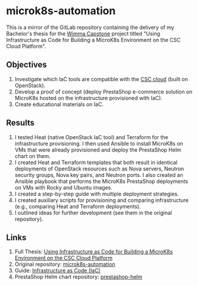 # microk8s-automation

This is a mirror of the GitLab repository containing the delivery of my Bachelor's thesis for the [Wimma Capstone](https://wimma-capstone.jamk.fi/) project titled "Using Infrastructure as Code for Building a MicroK8s Environment on the CSC Cloud Platform". 

## Objectives

1. Investigate which IaC tools are compatible with the [CSC cloud](https://csc.fi/en/) (built on OpenStack).
2. Develop a proof of concept (deploy PrestaShop e-commerce solution on MicroK8s hosted on the infrastructure provisioned with IaC).
3. Create educational materials on IaC.

## Results

1. I tested Heat (native OpenStack IaC tool) and Terraform for the infrastructure provisioning. I then used Ansible to install MicroK8s on VMs that were already provisioned and deploy the PrestaShop Helm chart on them.
2. I created Heat and Terraform templates that both result in identical deployments of OpenStack resources such as Nova servers, Neutron security groups, Nova key pairs, and Neutron ports. I also created an Ansible playbook that performs the MicroK8s PrestaShop deployments on VMs with Rocky and Ubuntu images.
3. I created a step-by-step guide with multiple deployment strategies.
4. I created auxiliary scripts for provisioning and comparing infrastructure (e.g., comparing Heat and Terraform deployments).
5. I outlined ideas for further development (see them in the original repository).

## Links

1. Full Thesis: [Using Infrastructure as Code for Building a MicroK8s Environment on the CSC Cloud Platform](https://www.theseus.fi/handle/10024/894422)
2. Original repository: [microk8s-automation](https://gitlab.labranet.jamk.fi/presta-shop-development-release-x/microk8s-automation)
3. Guide: [Infrastructure as Code (IaC)](https://wimma-capstone.pages.labranet.jamk.fi/support-material/3.%20OPS/Production%20Platform/Guides%20and%20technologys/IaC/introduction/)
4. PrestaShop Helm chart repository: [prestashop-helm](https://github.com/leambeam/prestashop-helm)
